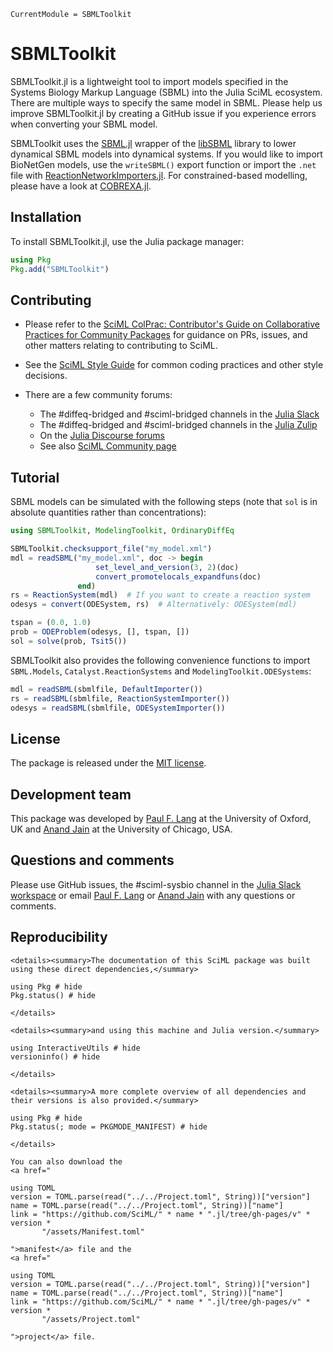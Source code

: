 ```@meta
CurrentModule = SBMLToolkit
```

# SBMLToolkit

SBMLToolkit.jl is a lightweight tool to import models specified in the Systems Biology Markup Language (SBML) into the Julia SciML ecosystem. There are multiple ways to specify the same model in SBML. Please help us improve SBMLToolkit.jl by creating a GitHub issue if you experience errors when converting your SBML model.

SBMLToolkit uses the [SBML.jl](https://github.com/LCSB-BioCore/SBML.jl) wrapper of the [libSBML](https://sbml.org/software/libsbml/) library to lower dynamical SBML models into dynamical systems. If you would like to import BioNetGen models, use the `writeSBML()` export function or import the `.net` file with [ReactionNetworkImporters.jl](https://github.com/SciML/ReactionNetworkImporters.jl). For constrained-based modelling, please have a look at [COBREXA.jl](https://github.com/LCSB-BioCore/COBREXA.jl).

## Installation

To install SBMLToolkit.jl, use the Julia package manager:

```julia
using Pkg
Pkg.add("SBMLToolkit")
```

## Contributing

  - Please refer to the
    [SciML ColPrac: Contributor's Guide on Collaborative Practices for Community Packages](https://github.com/SciML/ColPrac/blob/master/README.md)
    for guidance on PRs, issues, and other matters relating to contributing to SciML.

  - See the [SciML Style Guide](https://github.com/SciML/SciMLStyle) for common coding practices and other style decisions.
  - There are a few community forums:
    
      + The #diffeq-bridged and #sciml-bridged channels in the
        [Julia Slack](https://julialang.org/slack/)
      + The #diffeq-bridged and #sciml-bridged channels in the
        [Julia Zulip](https://julialang.zulipchat.com/#narrow/stream/279055-sciml-bridged)
      + On the [Julia Discourse forums](https://discourse.julialang.org)
      + See also [SciML Community page](https://sciml.ai/community/)

## Tutorial

SBML models can be simulated with the following steps (note that `sol` is in absolute quantities rather than concentrations):

```julia
using SBMLToolkit, ModelingToolkit, OrdinaryDiffEq

SBMLToolkit.checksupport_file("my_model.xml")
mdl = readSBML("my_model.xml", doc -> begin
                   set_level_and_version(3, 2)(doc)
                   convert_promotelocals_expandfuns(doc)
               end)
rs = ReactionSystem(mdl)  # If you want to create a reaction system
odesys = convert(ODESystem, rs)  # Alternatively: ODESystem(mdl)

tspan = (0.0, 1.0)
prob = ODEProblem(odesys, [], tspan, [])
sol = solve(prob, Tsit5())
```
SBMLToolkit also provides the following convenience functions to import `SBML.Models`, `Catalyst.ReactionSystems` and `ModelingToolkit.ODESystems`:

```julia
mdl = readSBML(sbmlfile, DefaultImporter())
rs = readSBML(sbmlfile, ReactionSystemImporter())
odesys = readSBML(sbmlfile, ODESystemImporter())
```

## License

The package is released under the [MIT license](https://github.com/SciML/SBMLToolkit.jl/blob/main/LICENSE).

## Development team

This package was developed by [Paul F. Lang](https://www.linkedin.com/in/paul-lang-7b54a81a3/) at the University of Oxford, UK and [Anand Jain](https://github.com/anandijain) at the University of Chicago, USA.

## Questions and comments

Please use GitHub issues, the #sciml-sysbio channel in the [Julia Slack workspace](https://julialang.org/slack/) or email [Paul F. Lang](mailto:paul.lang@juliacomputing.com) or [Anand Jain](mailto:anandj@uchicago.edu) with any questions or comments.

## Reproducibility

```@raw html
<details><summary>The documentation of this SciML package was built using these direct dependencies,</summary>
```

```@example
using Pkg # hide
Pkg.status() # hide
```

```@raw html
</details>
```

```@raw html
<details><summary>and using this machine and Julia version.</summary>
```

```@example
using InteractiveUtils # hide
versioninfo() # hide
```

```@raw html
</details>
```

```@raw html
<details><summary>A more complete overview of all dependencies and their versions is also provided.</summary>
```

```@example
using Pkg # hide
Pkg.status(; mode = PKGMODE_MANIFEST) # hide
```

```@raw html
</details>
```

```@raw html
You can also download the 
<a href="
```

```@eval
using TOML
version = TOML.parse(read("../../Project.toml", String))["version"]
name = TOML.parse(read("../../Project.toml", String))["name"]
link = "https://github.com/SciML/" * name * ".jl/tree/gh-pages/v" * version *
       "/assets/Manifest.toml"
```

```@raw html
">manifest</a> file and the
<a href="
```

```@eval
using TOML
version = TOML.parse(read("../../Project.toml", String))["version"]
name = TOML.parse(read("../../Project.toml", String))["name"]
link = "https://github.com/SciML/" * name * ".jl/tree/gh-pages/v" * version *
       "/assets/Project.toml"
```

```@raw html
">project</a> file.
```
